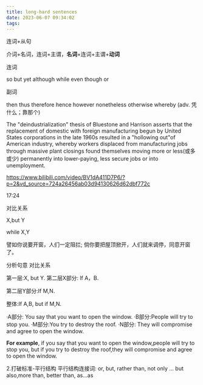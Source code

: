 ```yaml
---
title: long-hard sentences
date: 2023-06-07 09:34:02
tags:
---
```


连词+从句

介词+名词，连词+主谓，**名词**+连词+主谓+**动词**



连词

so	but	yet	although	while	even though	or	



副词

then	thus	therefore	hence	however	nonetheless	otherwise	whereby (adv. 凭什么；靠那个)





The "deindustrialization" thesis of Bluestone and Harrison asserts that the replacement of domestic with foreign manufacturing begun by United States corporations in the late 1960s resulted in a
"hollowing out"of American industry, whereby workers displaced from manufacturing jobs through massive plant closings found themselves moving more or less(或多或少) permanently into lower-paying, less secure jobs or into unemployment.



https://www.bilibili.com/video/BV1dA411D7P6/?p=2&vd_source=724a26456ab03d94130626d62dbf772c

17:24



对比关系

X,but Y

while X,Y 





譬如你说要开窗，人们一定阻拦;
倘你要把屋顶掀开，人们就来调停，同意开窗了。



分析句意 对比关系

第一层:X, but Y.
第二层X部分: lf A，B.

第二层Y部分:If M,N.

整体:If A,B, but if M,N.



·A部分: You say that you want to open the window.
·B部分:People will try to stop you.
·M部分:You try to destroy the roof.
·N部分: They will compromise and agree to open the window.



**For example**, if you say that you want to open the window,people will try to stop you, but if you try to destroy the roof,they will compromise and agree to open the window.





2.打破标准-平行结构
平行结构连接词:
or, but, rather than, not only … but also,more than, better than, as…as